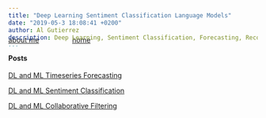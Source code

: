```yaml
---
title: "Deep Learning Sentiment Classification Language Models"
date: "2019-05-3 18:08:41 +0200"
author: Al Gutierrez
description: Deep Learning, Sentiment Classification, Forecasting, Recommendations
...
```


<span style="display:block; color:blue; margin-top:-40px;"> </span>
[about me](../about.md)  &nbsp;   &nbsp;  &nbsp;  &nbsp;   &nbsp;   &nbsp;  &nbsp;  &nbsp; [home](../../index.md)

#### Posts

[DL and ML Timeseries Forecasting](2019-5-20-TimeSeriesForecasting_DL_Embeddings.md)

[DL and ML Sentiment Classification](2019-5-3-NLPSentimentMLDL.md)

[DL and ML Collaborative Filtering](20191108-CollaborativeFiltering.md)